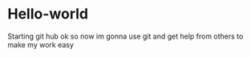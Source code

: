 # Hello-world
Starting git hub
ok so now im gonna use git and get help from others to make my work easy
